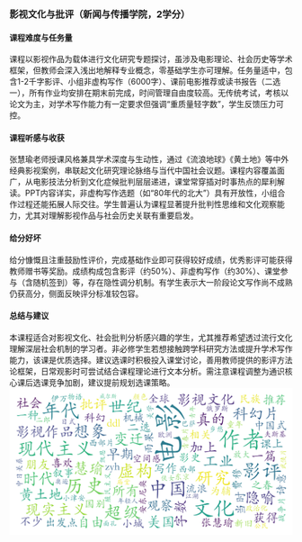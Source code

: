 ### 影视文化与批评（新闻与传播学院，2学分）

#### 课程难度与任务量  
课程以影视作品为载体进行文化研究专题探讨，虽涉及电影理论、社会历史等学术框架，但教师会深入浅出地解释专业概念，零基础学生亦可理解。任务量适中，包含1-2千字影评、小组非虚构写作（6000字）、课前电影推荐或读书报告（二选一），所有作业均安排在期末前完成，时间管理自由度较高。无传统考试，考核以论文为主，对学术写作能力有一定要求但强调“重质量轻字数”，学生反馈压力可控。

#### 课程听感与收获  
张慧瑜老师授课风格兼具学术深度与生动性，通过《流浪地球》《黄土地》等中外经典影视案例，串联起文化研究理论脉络与当代中国社会议题。课程内容覆盖面广，从电影技法分析到文化症候批判层层递进，课堂常穿插对时事热点的犀利解读。PPT内容详实，非虚构写作选题（如“80年代的北大”）具有开放性，小组合作过程还能拓展人际交往。学生普遍认为课程显著提升批判性思维和文化观察能力，尤其对理解影视作品与社会历史关联有重要启发。

#### 给分好坏  
给分慷慨且注重鼓励性评价，完成基础作业即可获得较好成绩，优秀影评可能获得教师赠书等奖励。成绩构成包含影评（约50%）、非虚构写作（约30%）、课堂参与（含随机签到）等，存在隐性调分机制。有学生表示大一阶段论文写作尚不成熟仍获高分，侧面反映评分标准较包容。

#### 总结与建议  
本课程适合对影视文化、社会批判分析感兴趣的学生，尤其推荐希望透过流行文化理解深层社会机制的学习者。非必修学生若想接触跨学科研究方法或提升学术写作能力，该课是优质选择。建议选课时积极投入课堂讨论，善用教师提供的影评方法论框架，日常观影时可尝试结合课程理论进行文本分析。需注意课程调整为通识核心课后选课竞争加剧，建议提前规划选课策略。
![wordcloud](wordcloud.png)